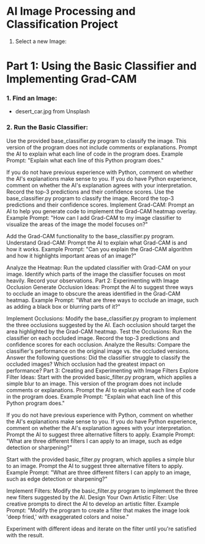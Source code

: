 # AI Image Processing and Classification Project

1. Select a new Image:


# Part 1: Using the Basic Classifier and Implementing Grad-CAM
### 1. Find an Image:
- desert_car.jpg from Unsplash
### 2. Run the Basic Classifier:
Use the provided base_classifier.py program to classify the image. This version of the program does not include comments or explanations.
Prompt the AI to explain what each line of code in the program does. Example Prompt:
"Explain what each line of this Python program does."

If you do not have previous experience with Python, comment on whether the AI's explanations make sense to you. If you do have Python experience, comment on whether the AI's explanation agrees with your interpretation.
Record the top-3 predictions and their confidence scores.
Use the base_classifier.py program to classify the image.
Record the top-3 predictions and their confidence scores.
Implement Grad-CAM:
Prompt an AI to help you generate code to implement the Grad-CAM heatmap overlay. Example Prompt:
"How can I add Grad-CAM to my image classifier to visualize the areas of the image the model focuses on?"

Add the Grad-CAM functionality to the base_classifier.py program.
Understand Grad-CAM:
Prompt the AI to explain what Grad-CAM is and how it works. Example Prompt:
"Can you explain the Grad-CAM algorithm and how it highlights important areas of an image?"

Analyze the Heatmap:
Run the updated classifier with Grad-CAM on your image.
Identify which parts of the image the classifier focuses on most heavily.
Record your observations.
Part 2: Experimenting with Image Occlusion
Generate Occlusion Ideas:
Prompt the AI to suggest three ways to occlude an image to obscure the areas identified in the Grad-CAM heatmap. Example Prompt:
"What are three ways to occlude an image, such as adding a black box or blurring parts of it?"

Implement Occlusions:
Modify the base_classifier.py program to implement the three occlusions suggested by the AI.
Each occlusion should target the area highlighted by the Grad-CAM heatmap.
Test the Occlusions:
Run the classifier on each occluded image.
Record the top-3 predictions and confidence scores for each occlusion.
Analyze the Results:
Compare the classifier's performance on the original image vs. the occluded versions.
Answer the following questions:
Did the classifier struggle to classify the occluded images?
Which occlusion had the greatest impact on performance?
Part 3: Creating and Experimenting with Image Filters
Explore Filter Ideas:
Start with the provided basic_filter.py program, which applies a simple blur to an image. This version of the program does not include comments or explanations.
Prompt the AI to explain what each line of code in the program does. Example Prompt:
"Explain what each line of this Python program does."

If you do not have previous experience with Python, comment on whether the AI's explanations make sense to you. If you do have Python experience, comment on whether the AI's explanation agrees with your interpretation.
Prompt the AI to suggest three alternative filters to apply. Example Prompt:
"What are three different filters I can apply to an image, such as edge detection or sharpening?"

Start with the provided basic_filter.py program, which applies a simple blur to an image.
Prompt the AI to suggest three alternative filters to apply. Example Prompt:
"What are three different filters I can apply to an image, such as edge detection or sharpening?"

Implement Filters:
Modify the basic_filter.py program to implement the three new filters suggested by the AI.
Design Your Own Artistic Filter:
Use creative prompts to direct the AI to develop an artistic filter. Example Prompt:
"Modify the program to create a filter that makes the image look 'deep fried,' with exaggerated colors and noise."

Experiment with different ideas and iterate on the filter until you're satisfied with the result.
   

